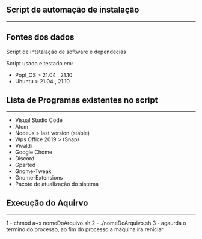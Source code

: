 ## Script de automação de instalação

---

## Fontes dos dados

Script de intstalação de software e dependecias

Script usado e testado em:

- Pop!\_OS > 21.04 , 21.10
- Ubuntu > 21.04 , 21.10

## Lista de Programas existentes no script

---

- Visual Studio Code
- Atom
- NodeJs > last version (stable)
- Wps Office 2019 > (Snap)
- Vivaldi
- Google Chome
- Discord
- Gparted
- Gnome-Tweak
- Gnome-Extensions
- Pacote de atualização do sistema

## Execução do Aquirvo

---

1 - chmod a+x nomeDoArquivo.sh
2 - ./nomeDoArquivo.sh
3 - agaurda o termino do processo, ao fim do processo a maquina ira reniciar
